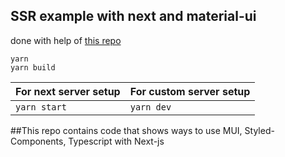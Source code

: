 ## SSR example with next and material-ui
done with help of [this repo](https://github.com/heysailor/material-ui-nextjs)
```
yarn
yarn build
```

For next server setup | For custom server setup
----------------------|------------------------
`yarn start`          | `yarn dev`

##This repo contains code that shows ways to use MUI, Styled-Components, Typescript with Next-js
